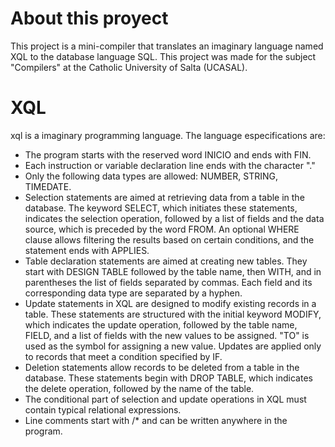 # About this proyect
This project is a mini-compiler that translates an imaginary language named XQL to the database language SQL.
This project was made for the subject "Compilers" at the Catholic University of Salta (UCASAL).


# XQL
xql is a imaginary programming language.
The language especifications are:

* The program starts with the reserved word INICIO and ends with FIN.
* Each instruction or variable declaration line ends with the character "."
* Only the following data types are allowed: NUMBER, STRING, TIMEDATE.
* Selection statements are aimed at retrieving data from a table in the database. The keyword SELECT, which initiates these statements, indicates the selection operation, followed by a list of fields and the data source, which is preceded by the word FROM. An optional WHERE clause allows filtering the results based on certain conditions, and the statement ends with APPLIES.
* Table declaration statements are aimed at creating new tables. They start with DESIGN TABLE followed by the table name, then WITH, and in parentheses the list of fields separated by commas. Each field and its corresponding data type are separated by a hyphen.
* Update statements in XQL are designed to modify existing records in a table. These statements are structured with the initial keyword MODIFY, which indicates the update operation, followed by the table name, FIELD, and a list of fields with the new values to be assigned. "TO" is used as the symbol for assigning a new value. Updates are applied only to records that meet a condition specified by IF.
* Deletion statements allow records to be deleted from a table in the database. These statements begin with DROP TABLE, which indicates the delete operation, followed by the name of the table.
* The conditional part of selection and update operations in XQL must contain typical relational expressions.
* Line comments start with /* and can be written anywhere in the program.



